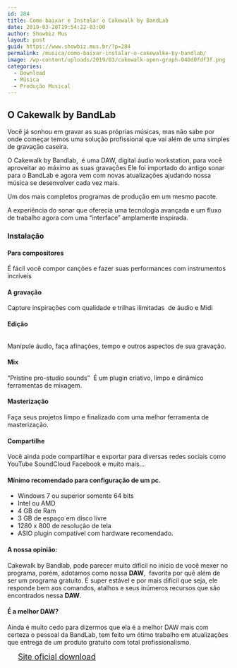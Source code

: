 ```yaml
---
id: 284
title: Como baixar e Instalar o Cakewalk by BandLab
date: 2019-03-28T19:54:22-03:00
author: Showbiz Mus
layout: post
guid: https://www.showbiz.mus.br/?p=284
permalink: /musica/como-baixar-instalar-o-cakewalke-by-bandlab/
image: /wp-content/uploads/2019/03/cakewalk-open-graph-040d0fdf3f.png
categories:
  - Download
  - Música
  - Produção Musical
---
```

## O Cakewalk by BandLab

Você já sonhou em gravar as suas próprias músicas, mas não sabe por onde começar temos uma solução profissional que vai além de uma simples de gravação caseira.  


O Cakewalk by Bandlab, &nbsp;é uma DAW, digital áudio workstation, para você aproveitar ao máximo as suas gravações Ele foi importado do antigo sonar para o BandLab e agora vem com novas atualizações ajudando nossa música se desenvolver cada vez mais.

Um dos mais completos programas de produção em um mesmo pacote.  


A experiência do sonar que oferecia uma tecnologia avançada e um fluxo de trabalho agora com uma “interface” amplamente inspirada.

### Instalação<figure class="wp-block-embed-youtube wp-block-embed is-type-video is-provider-youtube wp-embed-aspect-16-9 wp-has-aspect-ratio">

<div class="wp-block-embed__wrapper">
  <div class="ast-oembed-container">
  </div>
</div></figure> 

#### Para compositores  


É fácil você compor canções e fazer suas performances com instrumentos incríveis  


#### A gravação  


Capture inspirações com qualidade e trilhas ilimitadas &nbsp;de áudio e Midi  


#### Edição  
<figure class="wp-block-image">

<img src="https://www.showbiz.mus.br/wp-content/uploads/2019/03/SONAR_hero-988x416.jpg" alt="" class="wp-image-367" srcset="https://www.showbiz.mus.br/wp-content/uploads/2019/03/SONAR_hero-988x416.jpg 988w, https://www.showbiz.mus.br/wp-content/uploads/2019/03/SONAR_hero-988x416-300x126.jpg 300w, https://www.showbiz.mus.br/wp-content/uploads/2019/03/SONAR_hero-988x416-768x323.jpg 768w" sizes="(max-width: 988px) 100vw, 988px" /> </figure> 

Manipule áudio, faça afinações, tempo e outros aspectos de sua gravação.  


#### Mix  


&#8220;Pristine pro-studio sounds&#8221; &nbsp;É um plugin criativo, limpo e dinâmico ferramentas de mixagem.  


#### Masterização  


Faça seus projetos limpo e finalizado com uma melhor ferramenta de masterização.  


#### Compartilhe  


Você ainda pode compartilhar e exportar para diversas redes sociais como YouTube SoundCloud Facebook e muito mais&#8230;

#### Mínimo recomendado para configuração de um pc.  


  * Windows 7 ou superior somente 64 bits 
  * Intel ou AMD 
  * 4 GB de Ram 
  * 3 GB de espaço em disco livre 
  * 1280 x 800 de resolução de tela
  * ASIO plugin compatível com hardware recomendado. 



#### A nossa opinião:  


Cakewalk by Bandlab, pode parecer muito difícil no início de você mexer no programa, porém, adotamos como nossa **DAW**, &nbsp;favorita por quê além de ser um programa gratuito. É super estável e por mais difícil que seja, ele responde bem aos comandos, atalhos e seus inúmeros recursos que são encontrados nessa **DAW**. 

#### É a melhor DAW?  


Ainda é muito cedo para dizermos que ela é a melhor DAW mais com certeza o pessoal da BandLab, tem feito um ótimo trabalho em atualizações que entrega de um produto gratuito com total profissionalismo.  


<div id="wp-block-themeisle-blocks-button-group-e02ba099" class="wp-block-themeisle-blocks-button-group" style="justify-content:center;align-items:center">
  <a href="https://www.bandlab.com/products/cakewalk" target="_blank" class="wp-block-themeisle-blocks-button wp-block-themeisle-blocks-button-0" style="font-size:18px;font-style:normal;border-width:0px;border-radius:18px;padding:12px 24px " rel="noopener noreferrer"><span>Site oficial download </span></a>
</div>